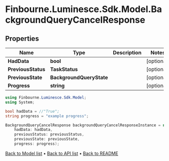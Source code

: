 # Finbourne.Luminesce.Sdk.Model.BackgroundQueryCancelResponse

## Properties

Name | Type | Description | Notes
------------ | ------------- | ------------- | -------------
**HadData** | **bool** |  | [optional] 
**PreviousStatus** | **TaskStatus** |  | [optional] 
**PreviousState** | **BackgroundQueryState** |  | [optional] 
**Progress** | **string** |  | [optional] 

```csharp
using Finbourne.Luminesce.Sdk.Model;
using System;

bool hadData = //"True";
string progress = "example progress";

BackgroundQueryCancelResponse backgroundQueryCancelResponseInstance = new BackgroundQueryCancelResponse(
    hadData: hadData,
    previousStatus: previousStatus,
    previousState: previousState,
    progress: progress);
```

[Back to Model list](../README.md#documentation-for-models) &#8226; [Back to API list](../README.md#documentation-for-api-endpoints) &#8226; [Back to README](../README.md)
